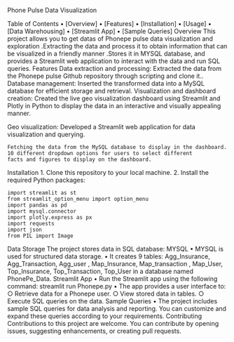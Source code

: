 
Phone Pulse Data Visualization 

Table of Contents
	• [Overview]
	• [Features]
	• [Installation]
	• [Usage]
	• [Data Warehousing]
	• [Streamlit App]
	• [Sample Queries]
Overview
This project allows you to get datas of Phonepe pulse data visualization and exploration .Extracting the data  and process it to obtain information that can be visualized in a friendly manner .Stores it in MYSQL database, and provides a Streamlit web application to interact with the data and run SQL queries.
Features
Data extraction and processing:
	Extracted the  data from the Phonepe pulse Github repository through scripting and
	clone it..
Database management:
	Inserted the transformed data into a MySQL database for efficient storage and
	retrieval.
Visualization and dashboard creation:
	Created the live geo visualization dashboard using Streamlit and Plotly in Python
	to display the data in an interactive and visually appealing manner.
	
Geo visualization:
	Developed a Streamlit web application for data visualization and querying.
	
	Fetching the data from the MySQL database to display in the dashboard.
	10 different dropdown options for users to select different
	facts and figures to display on the dashboard.
Installation
	1. Clone this repository to your local machine.
	2. Install the required Python packages:
	
	import streamlit as st
	from streamlit_option_menu import option_menu
	import pandas as pd
	import mysql.connector
	import plotly.express as px
	import requests
	import json
	from PIL import Image
	
Data Storage
The project stores data in SQL database:
MYSQL
	• MYSQL is used for structured data storage.
	• It creates  9 tables:  Agg_Insurance,  Agg_Transaction,  Agg_user , Map_Insurance, Map_transaction , Map_User, Top_Insurance, Top_Transaction, Top_User in a database named PhonePe_Data.
Streamlit App
	• Run the Streamlit app using the following command:
streamlit run Phonepe.py
	• The app provides a user interface to:
		○ Retrieve data for a Phonepe user.
		○ View stored data in tables.
		○ Execute SQL queries on the data.
Sample Queries
	• The project includes sample SQL queries for data analysis and reporting. You can customize and expand these queries according to your requirements.
Contributing
Contributions to this project are welcome. You can contribute by opening issues, suggesting enhancements, or creating pull requests.
